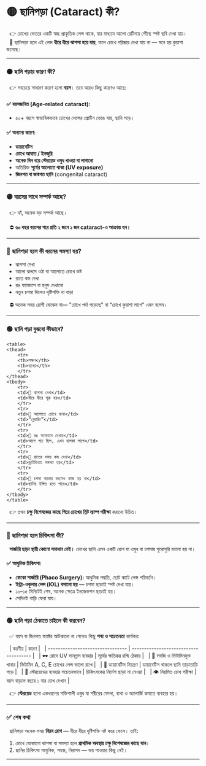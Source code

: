 # 🟡 ছানিপড়া (Cataract) কী?

&nbsp;&nbsp;👉 চোখের ভেতরে একটি স্বচ্ছ প্রাকৃতিক লেন্স থাকে, যার মাধ্যমে আলো রেটিনায় পৌঁছে স্পষ্ট ছবি দেখা যায়।<br>
&nbsp;&nbsp;📌 ছানিপড়া হলে এই লেন্স **ধীরে ধীরে ঝাপসা হয়ে যায়**, ফলে চোখে পরিষ্কার দেখা যায় না — মনে হয় কুয়াশা জমেছে।

---

### 🟠 ছানি পড়ার কারণ কী?

&nbsp;&nbsp;👉 সবচেয়ে সাধারণ কারণ হলো **বয়স**। তবে আরও কিছু কারণও আছে:

#### ✅ বয়সজনিত (Age-related cataract):
* ৫০+ বয়সে স্বাভাবিকভাবে চোখের লেন্সের প্রোটিন ভেঙে যায়, ছানি পড়ে।

#### ✅ অন্যান্য কারণ:
* **ডায়াবেটিস**
* **চোখে আঘাত / ইনজুরি**
* **অনেক দিন ধরে স্টেরয়েড ওষুধ খাওয়া বা লাগানো**
* অতিরিক্ত **সূর্যের আলোতে থাকা (UV exposure)**
* **জিনগত বা জন্মগত ছানি** (congenital cataract)

---

### 🟣 বয়সের সাথে সম্পর্ক আছে?

&nbsp;&nbsp;👉 হ্যাঁ, অনেক বড় সম্পর্ক আছে।

&nbsp;&nbsp;⛔ **৬০ বছর বয়সের পরে প্রতি ২ জনে ১ জন cataract-এ আক্রান্ত হন।**

---

### 🔵 ছানিপড়া হলে কী ধরনের সমস্যা হয়?

* ঝাপসা দেখা
* আলো ঝলসে ওঠা বা আলোতে চোখে কষ্ট
* রাতে কম দেখা
* রঙ ফ্যাকাসে বা হলুদ দেখানো
* নতুন চশমা দিলেও দৃষ্টিশক্তি না বাড়া

&nbsp;&nbsp;⛔ অনেক সময় রোগী বোঝেন না— "চোখে পর্দা পড়েছে" বা “চোখে কুয়াশা লাগে” এমন বলেন।

---

### 🟢 ছানি পড়া বুঝবো কীভাবে?

    <table>
    <thead>
        <tr>
        <th>লক্ষণ</th>
        <th>ব্যাখ্যা</th>
        </tr>
    </thead>
    <tbody>
        <tr>
        <td>🔹 ঝাপসা দেখা</td>
        <td>ধীরে ধীরে শুরু হয়</td>
        </tr>
        <tr>
        <td>🔹 আলোতে চোখে ব্যথা</td>
        <td>“গ্লেয়ারিং”</td>
        </tr>
        <tr>
        <td>🔹 রঙ ফ্যাকাসে দেখায়</td>
        <td>আগে গাঢ় ছিল, এখন হালকা লাগে</td>
        </tr>
        <tr>
        <td>🔹 রাতের সময় কম দেখা</td>
        <td>ড্রাইভিংয়ে সমস্যা হয়</td>
        </tr>
        <tr>
        <td>🔹 চশমা বারবার বদলেও কাজ হয় না</td>
        <td>ছানির ইঙ্গিত হতে পারে</td>
        </tr>
    </tbody>
    </table>

&nbsp;&nbsp;👉 তখন **চক্ষু বিশেষজ্ঞের কাছে গিয়ে চোখের স্লিট ল্যাম্প পরীক্ষা** করানো উচিত।

---

### 🔴 ছানিপড়া হলে চিকিৎসা কী?

&nbsp;&nbsp;**সার্জারি ছাড়া স্থায়ী কোনো সমাধান নেই।** চোখের ছানি এমন একটি রোগ যা ওষুধ বা চশমায় পুরোপুরি ভালো হয় না।

#### ✅ আধুনিক চিকিৎসা:

* **ফেকো সার্জারি (Phaco Surgery):** আধুনিক পদ্ধতি, ছোট কাটে লেন্স পরিবর্তন।
* **ইন্ট্রা-ওকুলার লেন্স (IOL) বসানো হয়** — চশমা ছাড়াই স্পষ্ট দেখা যায়।
* ১০–১৫ মিনিটেই শেষ, অনেক ক্ষেত্রে ইনজেকশন ছাড়াই হয়।
* সেদিনই বাড়ি ফেরা যায়।

---

### 🟢 ছানি পড়া ঠেকাতে চাইলে কী করবেন?

&nbsp;&nbsp;✅ বয়স বা জিনগত ফ্যাক্টর আটকানো না গেলেও কিছু **পথ্য ও সচেতনতা** কার্যকর:

&nbsp;&nbsp;| করণীয়                            | কারণ                                  |
&nbsp;&nbsp;| -------------------------------- | ------------------------------------- |
&nbsp;&nbsp;| 🕶️ রোদে UV সানগ্লাস ব্যবহার     | সূর্যের ক্ষতিকর রশ্মি ঠেকায়           |
&nbsp;&nbsp;| 🥦 সবজি ও ভিটামিনযুক্ত খাবার     | ভিটামিন A, C, E চোখের লেন্স ভালো রাখে |
&nbsp;&nbsp;| 🧂 ডায়াবেটিস নিয়ন্ত্রণ          | ডায়াবেটিস থাকলে ছানি তাড়াতাড়ি পড়ে    |
&nbsp;&nbsp;| 💊 স্টেরয়েডের ব্যবহার সচেতনভাবে | চিকিৎসকের নির্দেশ ছাড়া না নেওয়া       |
&nbsp;&nbsp;| 👁️ নিয়মিত চোখ পরীক্ষা           | বয়স বাড়লে বছরে ১ বার চোখ দেখান        |

&nbsp;&nbsp;👉 **স্টেরয়েড** হলো একধরনের শক্তিশালী ওষুধ যা শরীরের ফোলা, ব্যথা ও অ্যালার্জি কমাতে ব্যবহার হয়।

---

### ✅ শেষ কথা

&nbsp;&nbsp;ছানিপড়া অনেক সময় **নিরব রোগ** — ধীরে ধীরে দৃষ্টিশক্তি নষ্ট করে ফেলে।
তাই:

1. চোখে যেকোনো ঝাপসা বা সমস্যা হলে **প্রাথমিক অবস্থায় চক্ষু বিশেষজ্ঞের কাছে যান**।
2. ছানির চিকিৎসা আধুনিক, সহজ, নিরাপদ — ভয় পাওয়ার কিছু নেই।

---
